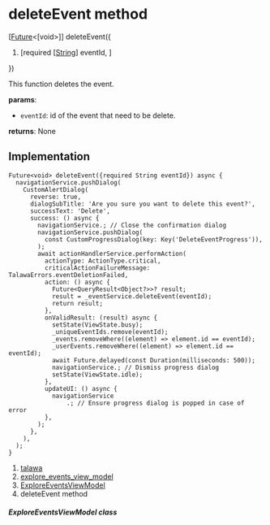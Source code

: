 
<div>

# deleteEvent method

</div>


[[Future](https://api.flutter.dev/flutter/dart-core/Future-class.html)\<[void\>]]
deleteEvent({

1.  [required
    [[String](https://api.flutter.dev/flutter/dart-core/String-class.md)]
    eventId, ]

})



This function deletes the event.

**params**:

-   `eventId`: id of the event that need to be delete.

**returns**: None



## Implementation

``` language-dart
Future<void> deleteEvent({required String eventId}) async {
  navigationService.pushDialog(
    CustomAlertDialog(
      reverse: true,
      dialogSubTitle: 'Are you sure you want to delete this event?',
      successText: 'Delete',
      success: () async {
        navigationService.; // Close the confirmation dialog
        navigationService.pushDialog(
          const CustomProgressDialog(key: Key('DeleteEventProgress')),
        );
        await actionHandlerService.performAction(
          actionType: ActionType.critical,
          criticalActionFailureMessage: TalawaErrors.eventDeletionFailed,
          action: () async {
            Future<QueryResult<Object?>>? result;
            result = _eventService.deleteEvent(eventId);
            return result;
          },
          onValidResult: (result) async {
            setState(ViewState.busy);
            _uniqueEventIds.remove(eventId);
            _events.removeWhere((element) => element.id == eventId);
            _userEvents.removeWhere((element) => element.id == eventId);
            await Future.delayed(const Duration(milliseconds: 500));
            navigationService.; // Dismiss progress dialog
            setState(ViewState.idle);
          },
          updateUI: () async {
            navigationService
                .; // Ensure progress dialog is popped in case of error
          },
        );
      },
    ),
  );
}
```







1.  [talawa](../../index.md)
2.  [explore_events_view_model](../../view_model_after_auth_view_models_event_view_models_explore_events_view_model/)
3.  [ExploreEventsViewModel](../../view_model_after_auth_view_models_event_view_models_explore_events_view_model/ExploreEventsViewModel-class.md)
4.  deleteEvent method

##### ExploreEventsViewModel class







